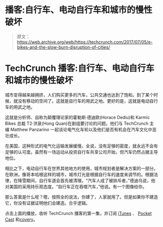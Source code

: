 # 播客:自行车、电动自行车和城市的慢性破坏

> 原文：<https://web.archive.org/web/https://techcrunch.com/2017/07/05/e-bikes-and-the-slow-burn-disruption-of-cities/>

# TechCrunch 播客:自行车、电动自行车和城市的慢性破坏

城市变得越来越拥挤，人们购买更多的汽车，公共交通也达到了饱和。到了某个时候，就没有移动的空间了。这就是自行车的用武之地。更好的是，这就是电动自行车的用武之地。

这就是分析师、自称为颠覆理论家的霍勒斯·德迪欧(Horace Dediu)和 Karmic Bikes 总裁 T2·洪泉(Hong Quan)在剧组要讨论的问题。他们与 TechCrunch 主编 Matthew Panzarino 一起谈论电气化车轮以及他们是否有机会在汽车文化中茁壮成长。

在美国，这种形式的电气化运输发展缓慢。全说，没有足够的密度，就永远不会有足够的认可度。虽然有一场运动从投资自行车共享公司开始，但汽车仍然占据主导地位。

相比之下，电动自行车在世界其他地方的使用，城市规划者是解决方案的一部分。在欧洲，像哥本哈根这样的城市，城市灯光是根据自行车的速度来调节的。根据法律，在降雪期间，自行车道会首先被清理。“汽车人成了被排斥者，”德迪乌说，他对美国的采用持乐观态度。“自行车正在吞噬汽车，”他说。有一个图像给你。

那么答案是什么呢？嗯，按照全的说法，你建了，人家就用了。但是如果你不建造它，你没有证据证明他们会建造。合乎逻辑。

点击上面的播放，收听 TechCrunch 播客的第一集，并订阅 [iTunes](https://web.archive.org/web/20221209032056/https://itunes.apple.com/us/podcast/the-techcrunch-podcast/id1255200056?mt=2) 、 [Pocket Cast](https://web.archive.org/web/20221209032056/http://pca.st/Us7e) 和[covery](https://web.archive.org/web/20221209032056/https://overcast.fm/itunes1255200056/the-techcrunch-podcast)。